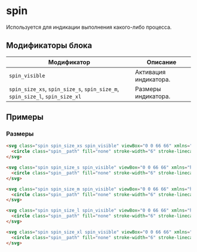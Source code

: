 # spin

Используется для индикации выполнения какого-либо процесса.

## Модификаторы блока

| Модификатор | Описание |
|-------------|----------|
| `spin_visible` | Активация индикатора. |
| `spin_size_xs`, `spin_size_s`, `spin_size_m`, `spin_size_l`, `spin_size_xl` | Размеры индикатора. |


## Примеры

### Размеры
```html
<svg class="spin spin_size_xs spin_visible" viewBox="0 0 66 66" xmlns="http://www.w3.org/2000/svg">
  <circle class="spin__path" fill="none" stroke-width="6" stroke-linecap="round" cx="33" cy="33" r="30"></circle>
</svg>

<svg class="spin spin_size_s spin_visible" viewBox="0 0 66 66" xmlns="http://www.w3.org/2000/svg">
  <circle class="spin__path" fill="none" stroke-width="6" stroke-linecap="round" cx="33" cy="33" r="30"></circle>
</svg>

<svg class="spin spin_size_m spin_visible" viewBox="0 0 66 66" xmlns="http://www.w3.org/2000/svg">
  <circle class="spin__path" fill="none" stroke-width="6" stroke-linecap="round" cx="33" cy="33" r="30"></circle>
</svg>

<svg class="spin spin_size_l spin_visible" viewBox="0 0 66 66" xmlns="http://www.w3.org/2000/svg">
  <circle class="spin__path" fill="none" stroke-width="6" stroke-linecap="round" cx="33" cy="33" r="30"></circle>
</svg>

<svg class="spin spin_size_xl spin_visible" viewBox="0 0 66 66" xmlns="http://www.w3.org/2000/svg">
  <circle class="spin__path" fill="none" stroke-width="6" stroke-linecap="round" cx="33" cy="33" r="30"></circle>
</svg>
```
